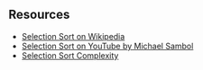 ## Resources
- [Selection Sort on Wikipedia](https://en.wikipedia.org/wiki/Selection_sort)
- [Selection Sort on YouTube by Michael Sambol](https://www.youtube.com/watch?v=g-PGLbMth_g)
- [Selection Sort Complexity](https://www.bigocheatsheet.com)